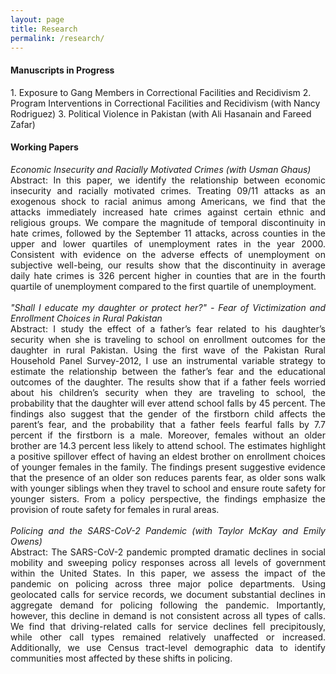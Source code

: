 ```yaml
---
layout: page
title: Research 
permalink: /research/
---
```



<h4><strong>Manuscripts in Progress </strong> </h4>
1. Exposure to Gang Members in Correctional Facilities and Recidivism 
2. Program Interventions in Correctional Facilities and Recidivism (with Nancy Rodriguez) 
3. Political Violence in Pakistan (with Ali Hasanain and Fareed Zafar) 

<h4><strong> Working Papers </strong> </h4>
<div style="text-align: justify"> 
<em> Economic Insecurity and Racially Motivated Crimes (with Usman Ghaus) </em> <br>
Abstract: In this paper, we identify the relationship between economic insecurity and racially motivated crimes. Treating 09/11 attacks  as an exogenous shock to racial animus among Americans, we find that the attacks immediately increased hate crimes against certain ethnic and religious groups. We compare the magnitude of temporal discontinuity in hate crimes, followed by the September 11 attacks, across counties in the upper and lower quartiles of unemployment rates in the year 2000. Consistent with evidence on the adverse effects of unemployment on subjective well-being, our results show that the discontinuity in average daily hate crimes is 326 percent higher in counties that are in the fourth quartile of unemployment compared to the first quartile of unemployment. </div>
<br>
<div style="text-align: justify">
<em> "Shall I educate my daughter or protect her?" - Fear of Victimization and Enrollment Choices in Rural Pakistan </em> <br> 
 Abstract: I study the effect of a father’s fear related to his daughter’s security when she is traveling to school on enrollment outcomes for the daughter in rural Pakistan. Using the first wave of the Pakistan Rural Household Panel Survey-2012, I use an instrumental variable strategy to estimate the relationship between the father’s fear and the educational outcomes of the daughter. The results show that if a father feels worried about his children’s security when they are traveling to school, the probability that the daughter  will ever attend school falls by 45 percent. The findings also suggest that the gender of the firstborn child affects the parent’s fear, and the probability that a father feels fearful falls by 7.7 percent if the firstborn is a male. Moreover, females without an older brother are 14.3 percent less likely to attend school. The estimates highlight a positive spillover effect of having an eldest brother on enrollment choices of younger females in the family. The findings present suggestive evidence that the presence of an older son reduces parents fear, as older sons walk with younger siblings when they travel to school and ensure route safety for younger sisters. From a policy perspective, the findings emphasize the provision of route safety for females in rural areas.</div>
<br>

<div style="text-align: justify"> 
<em> Policing and the SARS-CoV-2 Pandemic (with Taylor McKay and Emily Owens) </em> <br> 
Abstract: The SARS-CoV-2 pandemic prompted dramatic declines in social mobility and sweeping policy responses across all levels of government within the United States. In this paper, we assess the impact of the pandemic on policing across three major police departments. Using geolocated calls for service records, we document substantial declines in aggregate demand for policing following the pandemic. Importantly, however, this decline in demand is not consistent across all types of calls. We find that driving-related calls for service declines fell precipitously, while other call types remained relatively unaffected or increased. Additionally, we use Census tract-level demographic data to identify communities most affected by these shifts in policing.</div>